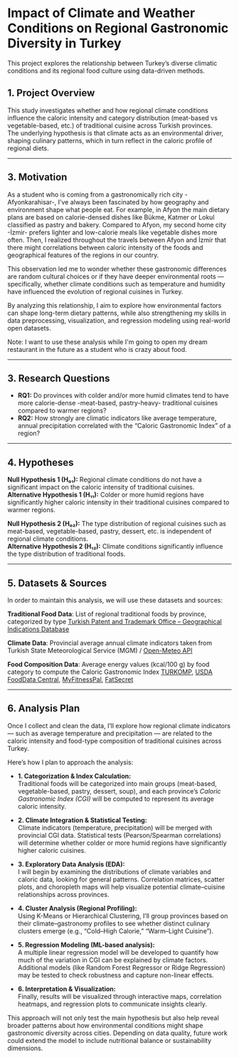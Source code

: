 # Impact of Climate and Weather Conditions on Regional Gastronomic Diversity in Turkey

This project explores the relationship between Turkey’s diverse climatic conditions and its regional food culture using data-driven methods.

## 1. Project Overview  
This study investigates whether and how regional climate conditions influence the caloric intensity and category distribution (meat-based vs vegetable-based, etc.) of traditional cuisine across Turkish provinces.  
The underlying hypothesis is that climate acts as an environmental driver, shaping culinary patterns, which in turn reflect in the caloric profile of regional diets.

---
## 3. Motivation  

As a student who is coming from a gastronomically rich city -Afyonkarahisar-, I’ve always been fascinated by how geography and environment shape what people eat. For example, in Afyon the main dietary plans are based on calorie-densed dishes like Bükme, Katmer or Lokul classified as pastry and bakery. Compared to Afyon, my second home city -İzmir- prefers lighter and low-calorie meals like vegetable dishes more often. Then, I realized throughout the travels between Afyon and İzmir that there might correlations between caloric intensity of the foods and geographical features of the regions in our country.

This observation led me to wonder whether these gastronomic differences are random cultural choices or if they have deeper environmental roots — specifically, whether climate conditions such as temperature and humidity have influenced the evolution of regional cuisines in Turkey.  

By analyzing this relationship, I aim to explore how environmental factors can shape long-term dietary patterns, while also strengthening my skills in data preprocessing, visualization, and regression modeling using real-world open datasets. 

Note: I want to use these analysis while I'm going to open my dream restaurant in the future as a student who is crazy about food.

---
## 3. Research Questions  
- **RQ1:** Do provinces with colder and/or more humid climates tend to have more calorie-dense -meat-based, pastry-heavy- traditional cuisines compared to warmer regions?  
- **RQ2:** How strongly are climatic indicators like average temperature, annual precipitation correlated with the “Caloric Gastronomic Index” of a region?  

---

## 4. Hypotheses  

**Null Hypothesis 1 (H₀₁):** Regional climate conditions do not have a significant impact on the caloric intensity of traditional cuisines.  
**Alternative Hypothesis 1 (H₁₁):** Colder or more humid regions have significantly higher caloric intensity in their traditional cuisines compared to warmer regions.  

**Null Hypothesis 2 (H₀₂):** The type distribution of regional cuisines such as meat-based, vegetable-based, pastry, dessert, etc. is independent of regional climate conditions.  
**Alternative Hypothesis 2 (H₁₂):** Climate conditions significantly influence the type distribution of traditional foods. 

---

## 5. Datasets & Sources  

In order to maintain this analysis, we will use these datasets and sources:

 **Traditional Food Data**: List of regional traditional foods by province, categorized by type  [Turkish Patent and Trademark Office – Geographical Indications Database](https://ci.turkpatent.gov.tr/) 
 
 **Climate Data**: Provincial average annual climate indicators taken from Turkish State Meteorological Service (MGM) / [Open-Meteo API](https://open-meteo.com/) 
 
 **Food Composition Data**: Average energy values (kcal/100 g) by food category to compute the Caloric Gastronomic Index [TURKOMP](https://www.turkomp.gov.tr/), [USDA FoodData Central](https://fdc.nal.usda.gov/), [MyFitnessPal](https://www.myfitnesspal.com/), [FatSecret](https://www.fatsecret.com/)
 
---

## 6. Analysis Plan  

Once I collect and clean the data, I’ll explore how regional climate indicators — such as average temperature and precipitation — are related to the caloric intensity and food-type composition of traditional cuisines across Turkey.  

Here’s how I plan to approach the analysis:  
 

- **1. Categorization & Index Calculation:**  
  Traditional foods will be categorized into main groups (meat-based, vegetable-based, pastry, dessert, soup), and each province’s *Caloric Gastronomic Index (CGI)* will be computed to represent its average caloric intensity.  

- **2. Climate Integration & Statistical Testing:**  
  Climate indicators (temperature, precipitation) will be merged with provincial CGI data. Statistical tests (Pearson/Spearman correlations) will determine whether colder or more humid regions have significantly higher caloric cuisines.

- **3. Exploratory Data Analysis (EDA):**  
  I will begin by examining the distributions of climate variables and caloric data, looking for general patterns. Correlation matrices, scatter plots, and choropleth maps will help visualize potential climate–cuisine relationships across provinces.

- **4. Cluster Analysis (Regional Profiling):**  
  Using K-Means or Hierarchical Clustering, I’ll group provinces based on their climate–gastronomy profiles to see whether distinct culinary clusters emerge (e.g., “Cold–High Calorie,” “Warm–Light Cuisine”).  

- **5. Regression Modeling (ML-based analysis):**  
  A multiple linear regression model will be developed to quantify how much of the variation in CGI can be explained by climate factors. Additional models (like Random Forest Regressor or Ridge Regression) may be tested to check robustness and capture non-linear effects.  

- **6. Interpretation & Visualization:**  
  Finally, results will be visualized through interactive maps, correlation heatmaps, and regression plots to communicate insights clearly.  

This approach will not only test the main hypothesis but also help reveal broader patterns about how environmental conditions might shape gastronomic diversity across cities. Depending on data quality, future work could extend the model to include nutritional balance or sustainability dimensions.
